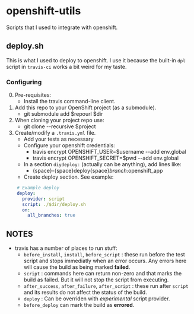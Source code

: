 # openshift-utils

Scripts that I used to integrate with openshift.

## deploy.sh

This is what I used to deploy to openshift.  I use it because
the built-in `dpl` script in `travis-ci` works a bit weird
for my taste.

### Configuring

0. Pre-requisites:
   - Install the travis command-line client.
1. Add this repo to your OpenShift project (as a submodule).
   - git submodule add $repourl $dir
1. When cloning your project repo use:
   - git clone --recursive $project
2. Create/modify a `.travis.yml` file.
   - Add your tests as necessary
   - Configure your openshift credentials:
     - travis encrypt OPENSHIFT_USER=$username --add env.global
     - travis encrypt OPENSHIFT_SECRET=$pwd --add env.global
   - In a section `diydeploy:` (actually can be anything), add lines like:
     - {space}-{space}deploy{space}$branch:$openshift_app
   - Create deploy section.  See example:

```yaml
    # Example deploy
    deploy:
      provider: script
      script: ./$dir/deploy.sh
      on:
        all_branches: true
```

## NOTES

- travis has a number of places to run stuff:
  - `before_install`, `install`, `before_script` : these run
    before the test script and stops immediatly when an error occurs.
    Any errors here will cause the build as being marked **failed**.
  - `script` : commands here can return non-zero and that marks the build
    as failed.  But it will not stop the script from executing.
  - `after_success`, `after_failure`, `after_script` : these run after
    `script` and its results do not affect the status of the build.
  - `deploy` : Can be overriden with _experimental_ script provider.
  - `before_deploy` can mark the build as **errored**.
